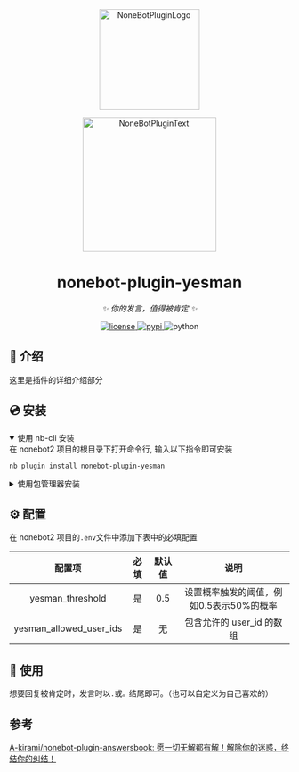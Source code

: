 <div align="center">
  <a href="https://v2.nonebot.dev/store"><img src="https://github.com/A-kirami/nonebot-plugin-template/blob/resources/nbp_logo.png" width="180" height="180" alt="NoneBotPluginLogo"></a>
  <br>
  <p><img src="https://github.com/A-kirami/nonebot-plugin-template/blob/resources/NoneBotPlugin.svg" width="240" alt="NoneBotPluginText"></p>
</div>

<div align="center">

# nonebot-plugin-yesman

_✨ 你的发言，值得被肯定 ✨_


<a href="./LICENSE">
    <img src="https://img.shields.io/github/license/owner/nonebot-plugin-yesman.svg" alt="license">
</a>
<a href="https://pypi.python.org/pypi/nonebot-plugin-yesman">
    <img src="https://img.shields.io/pypi/v/nonebot-plugin-yesman.svg" alt="pypi">
</a>
<img src="https://img.shields.io/badge/python-3.8+-blue.svg" alt="python">

</div>

## 📖 介绍

这里是插件的详细介绍部分

## 💿 安装

<details open>
<summary>使用 nb-cli 安装</summary>
在 nonebot2 项目的根目录下打开命令行, 输入以下指令即可安装

    nb plugin install nonebot-plugin-yesman

</details>

<details>
<summary>使用包管理器安装</summary>
在 nonebot2 项目的插件目录下, 打开命令行, 根据你使用的包管理器, 输入相应的安装命令

<details>
<summary>pip</summary>

    pip install nonebot-plugin-yesman
</details>
<details>
<summary>pdm</summary>

    pdm add nonebot-plugin-yesman
</details>
<details>
<summary>poetry</summary>

    poetry add nonebot-plugin-yesman
</details>
<details>
<summary>conda</summary>

    conda install nonebot-plugin-yesman
</details>

打开 nonebot2 项目根目录下的 `pyproject.toml` 文件, 在 `[tool.nonebot]` 部分追加写入

    plugins = ["nonebot_plugin_example"]

</details>

## ⚙️ 配置

在 nonebot2 项目的`.env`文件中添加下表中的必填配置

| 配置项 | 必填 | 默认值 | 说明 |
|:-----:|:----:|:----:|:----:|
| yesman_threshold | 是 | 0.5 | 设置概率触发的阈值，例如0.5表示50%的概率 |
|yesman_allowed_user_ids | 是 | 无 | 包含允许的 user_id 的数组 |

## 🎉 使用

想要回复被肯定时，发言时以`.`或`。`结尾即可。（也可以自定义为自己喜欢的）

## 参考
[A-kirami/nonebot-plugin-answersbook: 愿一切无解都有解！解除你的迷惑，终结你的纠结！](https://github.com/A-kirami/nonebot-plugin-answersbook)
